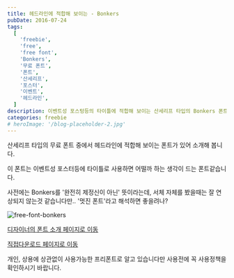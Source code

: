 ```yaml
---
title: 헤드라인에 적합해 보이는 - Bonkers
pubDate: 2016-07-24
tags:
  [
    'freebie',
    'free',
    'free font',
    'Bonkers',
    '무료 폰트',
    '폰트',
    '산세리프',
    '포스터',
    '이벤트',
    '헤드라인',
  ]
description: 이벤트성 포스텅등의 타이틀에 적합해 보이는 산세리프 타입의 Bonkers 폰트를 소개합니다.
categories: freebie
# heroImage: '/blog-placeholder-2.jpg'
---
```


산세리프 타입의 무료 폰트 중에서 헤드라인에 적합해 보이는 폰트가 있어 소개해 봅니다.

이 폰트는 이벤트성 포스터등에 타이틀로 사용하면 어떨까 하는 생각이 드는 폰트같습니다.

사전에는 Bonkers를 '완전히 제정신이 아닌' 뜻이라는데, 서체 자체를 봤을때는 잘 연상되지 않는것 같습니다만..
'멋진 폰트'라고 해석하면 좋을려나?

![free-font-bonkers](https://c7.staticflickr.com/9/8758/28299498462_ee9135a339_b.jpg)

[디자이너의 폰트 소개 페이지로 이동](https://www.behance.net/gallery/34104452/BONKERS-Free-Font)

[직접다운로드 페이지로 이동](https://www.dropbox.com/s/sblawg05tq52zt3/Bonkers.zip?dl=0)

개인, 상용에 상관없이 사용가능한 프리폰트로 알고 있습니다만 사용전에 꼭 사용정책을 확인하시기 바랍니다.
